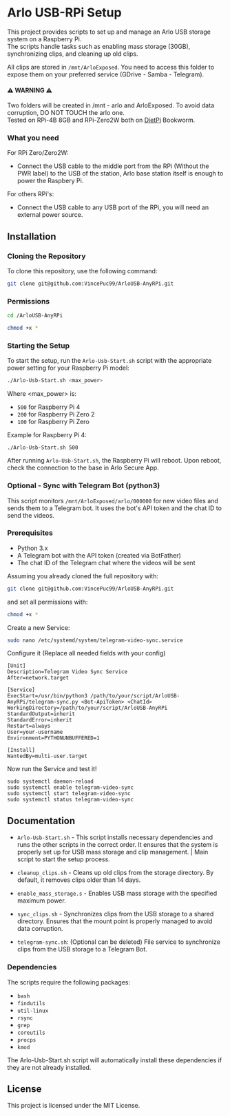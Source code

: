 # Arlo USB-RPi Setup

This project provides scripts to set up and manage an Arlo USB storage system on a Raspberry Pi.<br />The scripts handle tasks such as enabling mass storage (30GB), synchronizing clips, and cleaning up old clips.

All clips are stored in `/mnt/ArloExposed`. You need to access this folder to expose them on your preferred service (GDrive - Samba - Telegram).


#### ⚠️ WARNING ⚠️
Two folders will be created in /mnt - arlo and ArloExposed. To avoid data corruption, DO NOT TOUCH the arlo one.<br />
Tested on RPi-4B 8GB and RPi-Zero2W both on [DietPi](https://dietpi.com/) Bookworm.

### What you need

For RPi Zero/Zero2W:
- Connect the USB cable to the middle port from the RPi (Without the PWR label) to the USB of the station, Arlo base station itself is enough to power the Raspbery Pi.



For others RPi's:
- Connect the USB cable to any USB port of the RPi, you will need an external power source.


## Installation


### Cloning the Repository
To clone this repository, use the following command:

```sh
git clone git@github.com:VincePuc99/ArloUSB-AnyRPi.git
```

### Permissions

```sh
cd /ArloUSB-AnyRPi
```
```sh
chmod +x *
```

### Starting the Setup

To start the setup, run the `Arlo-Usb-Start.sh` script with the appropriate power setting for your Raspberry Pi model:

```sh
./Arlo-Usb-Start.sh <max_power>
```
Where <max_power> is:

- `500` for Raspberry Pi 4
- `200` for Raspberry Pi Zero 2
- `100` for Raspberry Pi Zero

Example for Raspberry Pi 4:
```
./Arlo-Usb-Start.sh 500
```

After running `Arlo-Usb-Start.sh`, the Raspberry Pi will reboot. Upon reboot, check the connection to the base in Arlo Secure App.

### Optional - Sync with Telegram Bot (python3)

This script monitors `/mnt/ArloExposed/arlo/000000` for new video files and sends them to a Telegram bot. It uses the bot's API token and the chat ID to send the videos.

### Prerequisites

- Python 3.x
- A Telegram bot with the API token (created via BotFather)
- The chat ID of the Telegram chat where the videos will be sent

Assuming you already cloned the full repository with:
```sh
git clone git@github.com:VincePuc99/ArloUSB-AnyRPi.git
```
and set all permissions with:
```sh
chmod +x *
```
Create a new Service:
```sh
sudo nano /etc/systemd/system/telegram-video-sync.service
```
Configure it (Replace all needed fields with your config)
```
[Unit]
Description=Telegram Video Sync Service
After=network.target

[Service]
ExecStart=/usr/bin/python3 /path/to/your/script/ArloUSB-AnyRPi/telegram-sync.py <Bot-ApiToken> <ChatId>
WorkingDirectory=/path/to/your/script/ArloUSB-AnyRPi
StandardOutput=inherit
StandardError=inherit
Restart=always
User=your-username
Environment=PYTHONUNBUFFERED=1

[Install]
WantedBy=multi-user.target
```
Now run the Service and test it!
```
sudo systemctl daemon-reload
sudo systemctl enable telegram-video-sync
sudo systemctl start telegram-video-sync
sudo systemctl status telegram-video-sync
```

## Documentation


- `Arlo-Usb-Start.sh` - This script installs necessary dependencies and runs the other scripts in the correct order. It ensures that the system is properly set up for USB mass storage and clip management. | Main script to start the setup process.

- `cleanup_clips.sh` - Cleans up old clips from the storage directory. By default, it removes clips older than 14 days.

- `enable_mass_storage.s` - Enables USB mass storage with the specified maximum power.

- `sync_clips.sh` - Synchronizes clips from the USB storage to a shared directory. Ensures that the mount point is properly managed to avoid data corruption.

- `telegram-sync.sh`: (Optional can be deleted) File service to synchronize clips from the USB storage to a Telegram Bot.

### Dependencies
The scripts require the following packages:

- `bash`
- `findutils`
- `util-linux`
- `rsync`
- `grep`
- `coreutils`
- `procps`
- `kmod`

The Arlo-Usb-Start.sh script will automatically install these dependencies if they are not already installed.


## License
This project is licensed under the MIT License.
